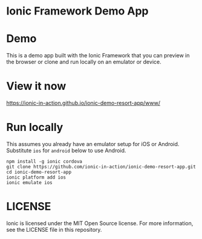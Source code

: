 # Ionic Framework Demo App
# Demo

This is a demo app built with the Ionic Framework that you can preview in the browser or clone and run locally on an emulator or device.

# View it now

https://ionic-in-action.github.io/ionic-demo-resort-app/www/

# Run locally

This assumes you already have an emulator setup for iOS or Android. Substitute `ios` for `android` below to use Android.

    npm install -g ionic cordova
    git clone https://github.com/ionic-in-action/ionic-demo-resort-app.git
    cd ionic-demo-resort-app
    ionic platform add ios
    ionic emulate ios

# LICENSE

Ionic is licensed under the MIT Open Source license. For more information, see the LICENSE file in this repository.

